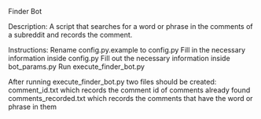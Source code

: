 Finder Bot

Description: 
A script that searches for a word or phrase in the comments of a subreddit and records the comment.

Instructions:
Rename config.py.example to config.py
Fill in the necessary information inside config.py
Fill out the necessary information inside bot_params.py
Run execute_finder_bot.py

After running execute_finder_bot.py two files should be created:
comment_id.txt which records the comment id of comments already found
comments_recorded.txt which records the comments that have the word or phrase in them
